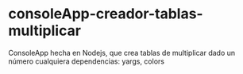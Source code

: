 # consoleApp-creador-tablas-multiplicar
ConsoleApp hecha en Nodejs, que crea tablas de multiplicar dado un número cualquiera
dependencias: yargs, colors
